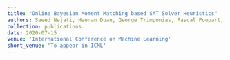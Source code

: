 ```yaml
---
title: "Online Bayesian Moment Matching based SAT Solver Heuristics"
authors: Saeed Nejati, Haonan Duan, George Trimponias, Pascal Poupart, Vijay Ganesh
collection: publications
date: 2020-07-15
venue: 'International Conference on Machine Learning'
short_venue: 'To appear in ICML'
---
```



